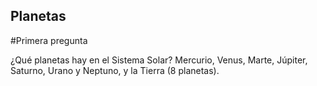 ## Planetas

#Primera pregunta

¿Qué planetas hay en el Sistema Solar?
Mercurio, Venus, Marte, Júpiter, Saturno, Urano y Neptuno, y la Tierra (8 planetas).
